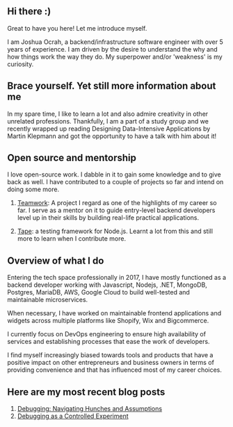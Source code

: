 ## Hi there :)

Great to have you here! Let me introduce myself.

I am Joshua Ocrah, a backend/infrastructure software engineer with over 5 years of experience. I am driven by the desire to understand the why and how things work the way they do. My superpower and/or 'weakness' is my curiosity.

## Brace yourself. Yet still more information about me

In my spare time, I like to learn a lot and also admire creativity in other unrelated professions. Thankfully, I am a part of a study group and we recently wrapped up reading Designing Data-Intensive Applications by Martin Klepmann and got the opportunity to have a talk with him about it!

## Open source and mentorship

I love open-source work. I dabble in it to gain some knowledge and to give back as well. I have contributed to a couple of projects so far and intend on doing some more.

1. [Teamwork](https://github.com/tbf-challenge/teamwork-be): A project I regard as one of the highlights of my career so far. I serve as a mentor on it to guide entry-level backend developers level up in their skills by building real-life practical applications.

2. [Tape](https://github.com/ljharb/tape): a testing framework for Node.js. Learnt a lot from this and still more to learn when I contribute more.

## Overview of what I do

Entering the tech space professionally in 2017, I have mostly functioned as a backend developer working with Javascript, Nodejs, .NET, MongoDB, Postgres, MariaDB, AWS, Google Cloud to build well-tested and maintainable microservices.

When necessary, I have worked on maintainable frontend applications and widgets across multiple platforms like Shopify, Wix and Bigcommerce.

I currently focus on DevOps engineering to ensure high availability of services and establishing processes that ease the work of developers.

I find myself increasingly biased towards tools and products that have a positive impact on other entrepreneurs and business owners in terms of providing convenience and that has influenced most of my career choices.

## Here are my most recent blog posts

1. [Debugging: Navigating Hunches and Assumptions](https://jocrah.hashnode.dev/navigating-hunches-and-assumptions-when-debugging)
2. [Debugging as a Controlled Experiment](https://jocrah.hashnode.dev/debugging-as-a-controlled-experiment)
